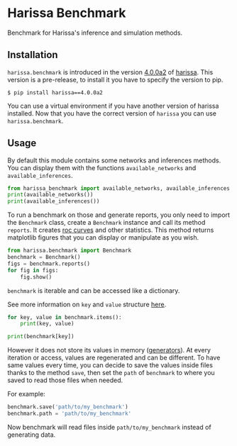# Harissa Benchmark
Benchmark for Harissa's inference and simulation methods.

## Installation

`harissa.benchmark` is introduced in the version [4.0.0a2](https://pypi.org/project/harissa/4.0.0a2/) of [harissa](https://github.com/harissa-framework/harissa). 
This version is a pre-release, to install it you have to specify the version to pip.

```console
$ pip install harissa==4.0.0a2
```

You can use a virtual environment if you have another version of harissa installed.
Now that you have the correct version of `harissa` you can use `harissa.benchmark`.

## Usage

By default this module contains some networks and inferences methods.
You can display them with the functions `available_networks` and `available_inferences`.

```python
from harissa_benchmark import available_networks, available_inferences
print(available_networks())
print(available_inferences())
```

To run a benchmark on those and generate reports, you only need to import the
`Benchmark` class, create a `Benchmark` instance and call its method `reports`.
It creates [roc curves](https://scikit-learn.org/stable/auto_examples/model_selection/plot_roc_crossval.html) and other statistics.
This method returns matplotlib figures that you can display or manipulate as you wish.

```python
from harissa.benchmark import Benchmark
benchmark = Benchmark()
figs = benchmark.reports()
for fig in figs:
    fig.show()
```

`benchmark` is iterable and can be accessed like a dictionary. 

See more information on `key` and `value` structure [here](notebooks/benchmark.ipynb).

```python
for key, value in benchmark.items():
    print(key, value)

print(benchmark[key])
```
However it does not store its values in memory ([generators](https://wiki.python.org/moin/Generators)).
At every iteration or access, values are regenerated and can be different.
To have same values every time, you can decide to save the values inside files thanks to the method `save`, then set the `path` of `benchmark` to where you saved to read those files when needed.

For example:

```python
benchmark.save('path/to/my_benchmark')
benchmark.path = 'path/to/my_benchmark'
```

Now benchmark will read files inside `path/to/my_benchmark` instead of generating data.
